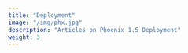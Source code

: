 ```yaml
---
title: "Deployment"
image: "/img/phx.jpg"
description: "Articles on Phoenix 1.5 Deployment"
weight: 3
---
```

